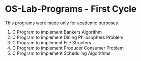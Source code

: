 # OS-Lab-Programs - First Cycle

This programs were made only for academic purposes

1. C Program to implement Bankers Algorithm
2. C Program to implement Dining Philosophers Problem
3. C Program to implement File Structers
4. C Program to implement Producer Consumer Problem
5. C Program to implement Scheduling Algorithms
